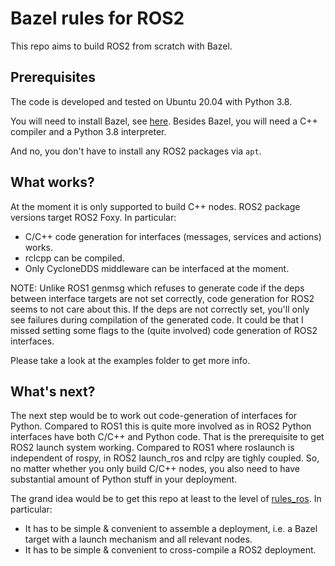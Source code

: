 # Bazel rules for ROS2

This repo aims to build ROS2 from scratch with Bazel.

## Prerequisites

The code is developed and tested on Ubuntu 20.04 with Python 3.8.

You will need to install Bazel, see [here](https://docs.bazel.build/versions/master/install.html).
Besides Bazel, you will need a C++ compiler and a Python 3.8 interpreter.

And no, you don't have to install any ROS2 packages via `apt`.

## What works?

At the moment it is only supported to build C++ nodes.
ROS2 package versions target ROS2 Foxy.
In particular:

- C/C++ code generation for interfaces (messages, services and actions) works.
- rclcpp can be compiled.
- Only CycloneDDS middleware can be interfaced at the moment.

NOTE: Unlike ROS1 genmsg which refuses to generate code if the deps between
interface targets are not set correctly, code generation for ROS2 seems to not
care about this. If the deps are not correctly set, you'll only see failures
during compilation of the generated code. It could be that I missed setting some
flags to the (quite involved) code generation of ROS2 interfaces.

Please take a look at the examples folder to get more info.

## What's next?

The next step would be to work out code-generation of interfaces for Python.
Compared to ROS1 this is quite more involved as in ROS2 Python interfaces have
both C/C++ and Python code.
That is the prerequisite to get ROS2 launch system working. Compared to ROS1
where roslaunch is independent of rospy, in ROS2 launch_ros and rclpy are tighly coupled. So, no matter whether you only build C/C++ nodes, you also need to have substantial amount of Python stuff in your deployment.

The grand idea would be to get this repo at least to the level of
[rules_ros](https://github.com/mvukov/rules_ros). In particular:
- It has to be simple & convenient to assemble a deployment, i.e. a Bazel target with a launch mechanism and all relevant nodes.
- It has to be simple & convenient to cross-compile a ROS2 deployment.
